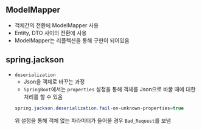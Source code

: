 ## ModelMapper
- 객체간의 전환에 ModelMapper 사용
- Entity, DTO 사이의 전환에 사용
- ModelMapper는 리플렉션을 통해 구현이 되어있음

## spring.jackson
- `deserialization`
    - Json을 객체로 바꾸는 과정
    - `SpringBoot`에서는 `properties` 설정을 통해 객체를 Json으로 바꿀 때에 대한 처리를 할 수 있음
    ```java
    spring.jackson.deserialization.fail-on-unknown-properties=true
    ```
    위 설정을 통해 객체 없는 파라미터가 들어올 경우 `Bad_Request`를 보냄
    